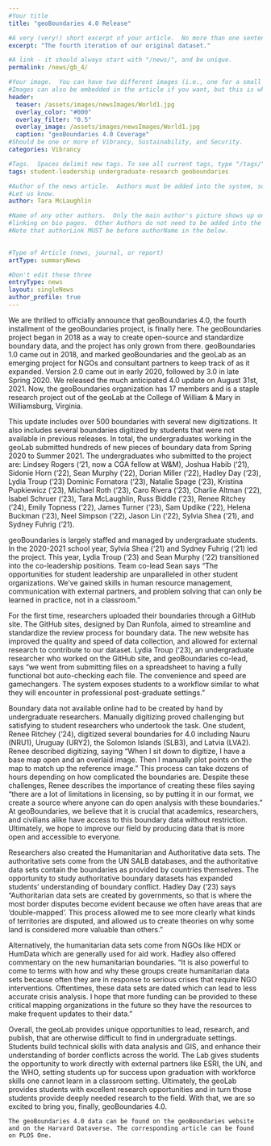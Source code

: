 ```yaml
---
#Your title
title: "geoBoundaries 4.0 Release"

#A very (very!) short excerpt of your article.  No more than one sentence, optimally less than 10 words.
excerpt: "The fourth iteration of our original dataset."

#A link - it should always start with "/news/", and be unique.
permalink: /news/gb_4/

#Your image.  You can have two different images (i.e., one for a small teaser and one large header), or just one.
#Images can also be embedded in the article if you want, but this is what comes up on searches and on the site.
header:
  teaser: /assets/images/newsImages/World1.jpg
  overlay_color: "#000"
  overlay_filter: "0.5"
  overlay_image: /assets/images/newsImages/World1.jpg
  caption: "geoBoundaries 4.0 Coverage"
#Should be one or more of Vibrancy, Sustainability, and Security.
categories: Vibrancy

#Tags.  Spaces delimit new tags. To see all current tags, type "/tags/" on the live website URL.
tags: student-leadership undergraduate-research geoboundaries

#Author of the news article.  Authors must be added into the system, so if this is your first article
#Let us know.
author: Tara McLaughlin

#Name of any other authors.  Only the main author's picture shows up on the article, but this allows for
#linking on bio pages.  Other Authors do not need to be added into the system, as long as they have student pages.
#Note that authorLink MUST be before authorName in the below.
    

#Type of Article (news, journal, or report)
artType: summaryNews

#Don't edit these three
entryType: news
layout: singleNews
author_profile: true
---
```


We are thrilled to officially announce that geoBoundaries 4.0, the fourth installment of the geoBoundaries project, is finally here. The geoBoundaries project began in 2018 as a way to create open-source and standardize boundary data, and the project has only grown from there. geoBoundaries 1.0 came out in 2018, and marked geoBoundaries and the geoLab as an emerging project for NGOs and consultant partners to keep track of as it expanded. Version 2.0 came out in early 2020, followed by 3.0 in late Spring 2020. We released the much anticipated 4.0 update on August 31st, 2021. Now, the geoBoundaries organization has 17 members and is a staple research project out of the geoLab at the College of William & Mary in Williamsburg, Virginia. 

This update includes over 500 boundaries with several new digitizations. It also includes several boundaries digitized by students that were not available in previous releases. In total, the undergraduates working in the geoLab submitted hundreds of new pieces of boundary data from Spring 2020 to Summer 2021. The undergraduates who submitted to the project are: Lindsey Rogers (‘21, now a CGA fellow at W&M), Joshua Habib (‘21), Sidonie Horn (‘22), Sean Murphy (‘22), Dorian Miller (‘22), Hadley Day (‘23), Lydia Troup (‘23) Dominic Fornatora (‘23), Natalie Spage (‘23), Kristina Pupkiewicz (‘23), Michael Roth (‘23), Caro Rivera (‘23), Charlie Altman (‘22), Isabel Schruer (‘23), Tara McLaughlin, Russ Biddle (‘23), Renee Ritchey (‘24), Emily Topness (‘22), James Turner (‘23), Sam Updike (‘22), Helena Buckman (‘23), Neel Simpson (‘22), Jason Lin (‘22), Sylvia Shea (‘21), and Sydney Fuhrig (‘21). 

geoBoundaries is largely staffed and managed by undergraduate students. In the 2020-2021 school year, Sylvia Shea (‘21) and Sydney Fuhrig (‘21) led the project. This year, Lydia Troup (‘23) and Sean Murphy (‘22) transitioned into the co-leadership positions. Team co-lead Sean says “The opportunities for student leadership are unparalleled in other student organizations. We’ve gained skills in human resource management, communication with external partners, and problem solving that can only be learned in practice, not in a classroom.” 

For the first time, researchers uploaded their boundaries through a GitHub site. The GitHub sites, designed by Dan Runfola, aimed to streamline and standardize the review process for boundary data. The new website has improved the quality and speed of data collection, and allowed for external research to contribute to our dataset.  Lydia Troup (‘23), an undergraduate researcher who worked on the GitHub site, and geoBoundaries co-lead, says “we went from submitting files on a spreadsheet to having a fully functional bot auto-checking each file. The convenience and speed are gamechangers. The system exposes students to a workflow similar to what they will encounter in professional post-graduate settings.”

Boundary data not available online had to be created by hand by undergraduate researchers. Manually digitizing proved challenging but satisfying to student researchers who undertook the task. One student, Renee Ritchey (‘24), digitized several boundaries for 4.0 including Nauru (NRU1), Uruguay (URY2), the Solomon Islands (SLB3), and Latvia (LVA2). Renee described digitizing, saying “When I sit down to digitize, I have a base map open and an overlaid image. Then I manually plot points on the map to match up the reference image.” This process can take dozens of hours depending on how complicated the boundaries are. Despite these challenges, Renee describes the importance of creating these files saying “there are a lot of limitations in licensing, so by putting it in our format, we create a source where anyone can do open analysis with these boundaries.” At geoBoundaries, we believe that it is crucial that academics, researchers, and civilians alike have access to this boundary data without restriction. Ultimately, we hope to improve our field by producing data that is more open and accessible to everyone. 

Researchers also created the Humanitarian and Authoritative data sets. The authoritative sets come from the UN SALB databases, and the authoritative data sets contain the boundaries as provided by countries themselves. The opportunity to  study authoritative boundary datasets has expanded students’ understanding of boundary conflict. Hadley Day (‘23) says “Authoritarian data sets are created by governments, so that is where the most border disputes become evident because we often have areas that are ‘double-mapped’. This process allowed me to see more clearly what kinds of territories are  disputed, and allowed us to create theories on why some land is considered more valuable than others.” 

Alternatively, the humanitarian data sets come from NGOs like HDX or HumData which are generally used for aid work. Hadley also offered commentary on the new humanitarian boundaries. “It is also powerful to come to terms with how and why these groups create humanitarian data sets because often they are in response to serious crises that require NGO interventions. Oftentimes, these data sets are dated which can lead to less accurate crisis analysis. I hope that more funding can be provided to these critical mapping organizations in the future so they have the resources to make frequent updates to their data.” 

Overall, the geoLab provides unique opportunities to lead, research, and publish, that are otherwise difficult to find in undergraduate settings. Students build technical skills with data analysis and GIS, and enhance their understanding of border conflicts across the world. The Lab gives students the opportunity to work directly with external partners like ESRI, the UN, and the WHO, setting students up for success upon graduation with workforce skills one cannot learn in a classroom setting. Ultimately, the geoLab provides students with excellent research opportunities and in turn those students provide deeply needed research to the field. With that, we are so excited to bring you, finally, geoBoundaries 4.0. 

	The geoBoundaries 4.0 data can be found on the geoBoundaries website and on the Harvard Dataverse. The corresponding article can be found on PLOS One.
